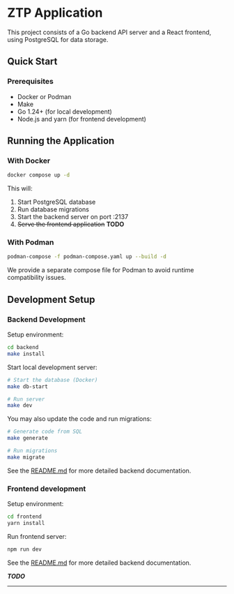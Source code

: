 # ZTP Application

This project consists of a Go backend API server and a React frontend, using PostgreSQL for data storage.

## Quick Start

### Prerequisites
- Docker or Podman
- Make
- Go 1.24+ (for local development)
- Node.js and yarn (for frontend development)

## Running the Application

### With Docker

```bash
docker compose up -d
```

This will:

1. Start PostgreSQL database
2. Run database migrations
3. Start the backend server on port :2137
4. ~~Serve the frontend application~~ **TODO** 

### With Podman

```bash
podman-compose -f podman-compose.yaml up --build -d
```

We provide a separate compose file for Podman to avoid runtime compatibility issues.


## Development Setup

### Backend Development

Setup environment:

```bash
cd backend
make install
```

Start local development server:

```bash
# Start the database (Docker)
make db-start

# Run server
make dev
```

You may also update the code and run migrations:

```bash
# Generate code from SQL
make generate

# Run migrations
make migrate
```

See the [README.md](./backend/README.md) for more detailed backend documentation.

### Frontend development

Setup environment:

```bash
cd frontend
yarn install
```

Run frontend server:

```bash
npm run dev
```

See the [README.md](./frontend/README.md) for more detailed backend documentation.

***TODO***

---
